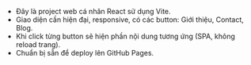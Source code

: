 <!-- Use this file to provide workspace-specific custom instructions to Copilot. For more details, visit https://code.visualstudio.com/docs/copilot/copilot-customization#_use-a-githubcopilotinstructionsmd-file -->

- Đây là project web cá nhân React sử dụng Vite.
- Giao diện cần hiện đại, responsive, có các button: Giới thiệu, Contact, Blog.
- Khi click từng button sẽ hiện phần nội dung tương ứng (SPA, không reload trang).
- Chuẩn bị sẵn để deploy lên GitHub Pages.
